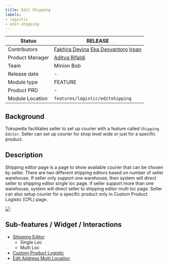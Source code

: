 ```yaml
---
title: Edit Shipping
labels:
- logistic
- edit-shipping
---
```


<!--left header table-->
| Status          | <!--start status:GREEN-->RELEASE<!--end status-->                                                                                                                                                                                                                                                         |
|-----------------|-----------------------------------------------------------------------------------------------------------------------------------------------------------------------------------------------------------------------------------------------------------------------------------------------------------|
| Contributors    | [Fakhira Devina](https://tokopedia.atlassian.net/wiki/people/61077e53b704b40068e80a8e?ref=confluence) [Eka Desyantoro](https://tokopedia.atlassian.net/wiki/people/6283196bd9ddcc006e9c7a85?ref=confluence) [Irpan](https://tokopedia.atlassian.net/wiki/people/6253578a3bf0f0007015669c?ref=confluence)  |
| Product Manager | [Aditya Rifaldi](https://tokopedia.atlassian.net/wiki/people/603c7cf8333ff40070ba5f3c?ref=confluence)                                                                                                                                                                                                     |
| Team            | Minion Bob                                                                                                                                                                                                                                                                                                |
| Release date    | -                                                                                                                                                                                                                                                                                                         |
| Module type     | <!--start status:YELLOW-->FEATURE<!--end status-->                                                                                                                                                                                                                                                        |
| Product PRD     | -                                                                                                                                                                                                                                                                                                         |
| Module Location | `features/logistic/editshipping`                                                                                                                                                                                                                                                                          |

## Background

Tokopedia facilitates seller to set up courier with a feature called `Shipping Editor`. Seller can set up courier for shop level wide or just for a specific product. 

## Description

Shipping editor page is a page to show available courier that can be chosen by seller. There are two different shipping editors based on number of seller warehouse. If seller only support one warehouse, then system will direct seller to shipping editor single loc page. If seller support more than one warehouse, system will direct seller to shipping editor multi loc page. Seller can also setup courier for a specific product only in Custom Product Logistic (CPL) page.

![](https://docs-android.tokopedia.net/images/docs/editshipping/description.png)

## Sub-features / Widget / Interactions

- [Shipping Editor](https://tokopedia.atlassian.net/wiki/spaces/PA/pages/1761280076/Shipping+Editor)
  - Single Loc
  - Multi Loc
- [Custom Product Logistic](https://tokopedia.atlassian.net/wiki/spaces/PA/pages/2103097544/Custom+Product+Logistic)
- [Edit Address Multi Location](https://tokopedia.atlassian.net/wiki/spaces/PA/pages/2106130969/Edit+Shipping+Edit+Shop+Multilocation+Address)